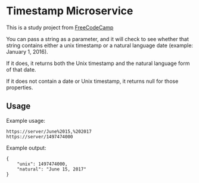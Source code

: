Timestamp Microservice
===============

This is a study project from [FreeCodeCamp](https://www.freecodecamp.com/challenges/timestamp-microservice)




You can pass a string as a parameter, and it will check to see whether that string contains either a unix timestamp or a natural language date (example: January 1, 2016).

If it does, it returns both the Unix timestamp and the natural language form of that date.

If it does not contain a date or Unix timestamp, it returns null for those properties.

Usage
---

Example usage:
```
https://server/June%2015,%202017
https://server/1497474000
```
Example output:
```
{ 
    "unix": 1497474000, 
    "natural": "June 15, 2017" 
}
```
